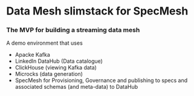 # Data Mesh slimstack for SpecMesh

### The MVP for building a streaming data mesh


A demo environment that uses
- Apacke Kafka
- LinkedIn DataHub (Data catalogue)
- ClickHouse (viewing Kafka data)
- Microcks (data generation)
- SpecMesh for Provisioning, Governance and publishing to specs and associated schemas (and meta-data) to DataHub

